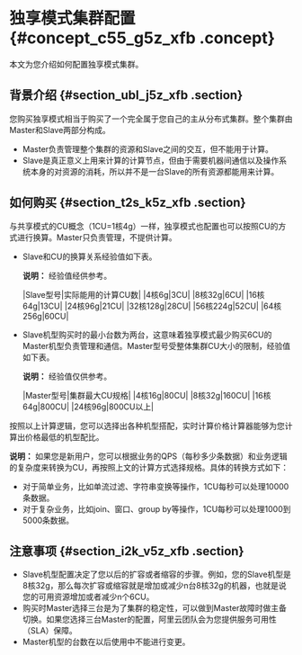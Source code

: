 # 独享模式集群配置 {#concept_c55_g5z_xfb .concept}

本文为您介绍如何配置独享模式集群。

## 背景介绍 {#section_ubl_j5z_xfb .section}

您购买独享模式相当于购买了一个完全属于您自己的主从分布式集群。整个集群由Master和Slave两部分构成。

-   Master负责管理整个集群的资源和Slave之间的交互，但不能用于计算。
-   Slave是真正意义上用来计算的计算节点，但由于需要机器间通信以及操作系统本身的对资源的消耗，所以并不是一台Slave的所有资源都能用来计算。

## 如何购买 {#section_t2s_k5z_xfb .section}

与共享模式的CU概念（1CU=1核4g）一样，独享模式也配置也可以按照CU的方式进行换算。Master只负责管理，不提供计算。

-   Slave和CU的换算关系经验值如下表。

    **说明：** 经验值经供参考。

    |Slave型号|实际能用的计算CU数|
    |4核6g|3CU|
    |8核32g|6CU|
    |16核64g|13CU|
    |24核96g|21CU|
    |32核128g|28CU|
    |56核224g|52CU|
    |64核256g|60CU|

-   Slave机型购买时的最小台数为两台，这意味着独享模式最少购买6CU的Master机型负责管理和通信。Master型号受整体集群CU大小的限制，经验值如下表。

    **说明：** 经验值仅供参考。

    |Master型号|集群最大CU规格|
    |4核16g|80CU|
    |8核32g|160CU|
    |16核64g|800CU|
    |24核96g|800CU以上|


按照以上计算逻辑，您可以选择出各种机型搭配，实时计算价格计算器能够为您计算出价格最低的机型配比。

**说明：** 如果您是新用户，您可以根据业务的QPS（每秒多少条数据）和业务逻辑的复杂度来转换为CU，再按照上文的计算方式选择规格。具体的转换方式如下：

-   对于简单业务，比如单流过滤、字符串变换等操作，1CU每秒可以处理10000条数据。
-   对于复杂业务，比如join、窗口、group by等操作，1CU每秒可以处理1000到5000条数据。

## 注意事项 {#section_i2k_v5z_xfb .section}

-   Slave机型配置决定了您以后的扩容或者缩容的步骤。例如，您的Slave机型是8核32g，那么每次扩容或缩容就是增加或减少n台8核32g的机器，也就是说您的可用资源增加或者减少n个6CU。
-   购买时Master选择三台是为了集群的稳定性，可以做到Master故障时做主备切换。如果您选择三台Master的配置，阿里云团队会为您提供服务可用性（SLA）保障。
-   Master机型的台数在以后使用中不能进行变更。

